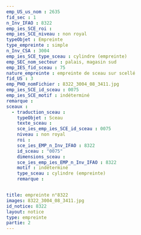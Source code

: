 ```yaml
---
emp_US_us_nom : 2635
fid_sec : 1
n_Inv_IFAO : 8322
emp_ies_SCE_roi : 
emp_ies_SCE_niveau : non royal
typeObjet : Empreinte
type_empreinte : simple
n_Inv_CSA : 3004
emp_ies_SCE_type_sceau : cylindre (empreinte)
emp_SEC_nom_secteur : palais, magasin sud
emp_IES_fid_sceau : 75
nature_empreinte : empreinte de sceau sur scellé
fid_US : 3
emp_PHO_nomFichier : 8322_3004_08_3411.jpg
emp_ies_SCE_id_sceau : 0075
emp_ies_SCE_motif : indéterminé
remarque : 
sceaux :
  - traduction_sceau : 
    typeObjet : Sceau
    texte_sceau : 
    sce_ies_emp_ies_SCE_id_sceau : 0075
    niveau : non royal
    roi : 
    sce_ies_EMP_n_Inv_IFAO : 8322
    id_sceau : "0075"
    dimensions_sceau : 
    sce_ies_emp_ies_EMP_n_Inv_IFAO : 8322
    motif : indéterminé
    type_sceau : cylindre (empreinte)
    remarque : 


title: empreinte n°8322
images: 8322_3004_08_3411.jpg
id_notice: 8322
layout: notice
type: empreinte
partie: 2
---
```

